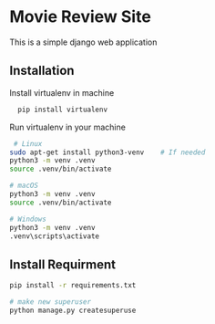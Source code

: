 
# Movie Review Site

This is a simple django web application 

## Installation

Install virtualenv in machine

```bash
  pip install virtualenv
```
    


 Run virtualenv in your machine

```bash
 # Linux
sudo apt-get install python3-venv    # If needed
python3 -m venv .venv
source .venv/bin/activate

# macOS
python3 -m venv .venv
source .venv/bin/activate

# Windows
python3 -m venv .venv
.venv\scripts\activate
```
    

## Install Requirment 
```bash
pip install -r requirements.txt

# make new superuser 
python manage.py createsuperuse
```
